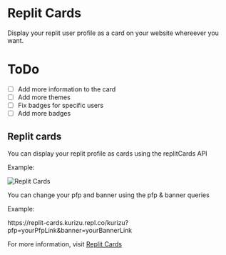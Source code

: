 # Replit Cards
Display your replit user profile as a card on your website whereever you want.

# ToDo
- [ ] Add more information to the card
- [ ] Add more themes
- [ ] Fix badges for specific users
- [ ] Add more badges

<h2>Replit cards</h2>
<p>You can display your replit profile as cards using the replitCards API</p>
<p>Example:</p>
<img src="https://replit-cards.kurizu.repl.co/card/kurizu?pfp=https://cdn.discordapp.com/attachments/1017778549169590372/1017811134033694770/kurizu.png" alt="Replit Cards">

<p>You can change your pfp and banner using the pfp & banner queries</p>
<p>Example:</p>
<p>https://replit-cards.kurizu.repl.co/kurizu?pfp=yourPfpLink&banner=yourBannerLink</p>

<p>For more information, visit <a href="https://replit-cards.kurizu.repl.co/">Replit Cards</a></p>